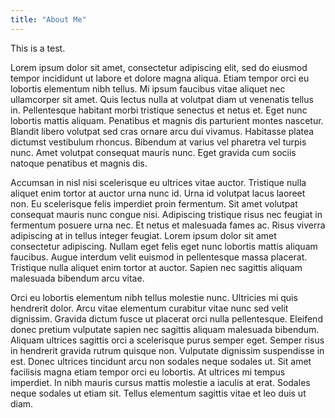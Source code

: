 ```yaml
---
title: "About Me"
---
```


This is a test.

Lorem ipsum dolor sit amet, consectetur adipiscing elit, sed do eiusmod tempor incididunt ut labore
et dolore magna aliqua. Etiam tempor orci eu lobortis elementum nibh tellus. Mi ipsum faucibus vitae
aliquet nec ullamcorper sit amet. Quis lectus nulla at volutpat diam ut venenatis tellus in.
Pellentesque habitant morbi tristique senectus et netus et. Eget nunc lobortis mattis aliquam.
Penatibus et magnis dis parturient montes nascetur. Blandit libero volutpat sed cras ornare arcu dui
vivamus. Habitasse platea dictumst vestibulum rhoncus. Bibendum at varius vel pharetra vel turpis
nunc. Amet volutpat consequat mauris nunc. Eget gravida cum sociis natoque penatibus et magnis dis.

Accumsan in nisl nisi scelerisque eu ultrices vitae auctor. Tristique nulla aliquet enim tortor at
auctor urna nunc id. Urna id volutpat lacus laoreet non. Eu scelerisque felis imperdiet proin
fermentum. Sit amet volutpat consequat mauris nunc congue nisi. Adipiscing tristique risus nec
feugiat in fermentum posuere urna nec. Et netus et malesuada fames ac. Risus viverra adipiscing at
in tellus integer feugiat. Lorem ipsum dolor sit amet consectetur adipiscing. Nullam eget felis eget
nunc lobortis mattis aliquam faucibus. Augue interdum velit euismod in pellentesque massa placerat.
Tristique nulla aliquet enim tortor at auctor. Sapien nec sagittis aliquam malesuada bibendum arcu
vitae.

Orci eu lobortis elementum nibh tellus molestie nunc. Ultricies mi quis hendrerit dolor. Arcu vitae
elementum curabitur vitae nunc sed velit dignissim. Gravida dictum fusce ut placerat orci nulla
pellentesque. Eleifend donec pretium vulputate sapien nec sagittis aliquam malesuada bibendum.
Aliquam ultrices sagittis orci a scelerisque purus semper eget. Semper risus in hendrerit gravida
rutrum quisque non. Vulputate dignissim suspendisse in est. Donec ultrices tincidunt arcu non
sodales neque sodales ut. Sit amet facilisis magna etiam tempor orci eu lobortis. At ultrices mi
tempus imperdiet. In nibh mauris cursus mattis molestie a iaculis at erat. Sodales neque sodales ut
etiam sit. Tellus elementum sagittis vitae et leo duis ut diam.
